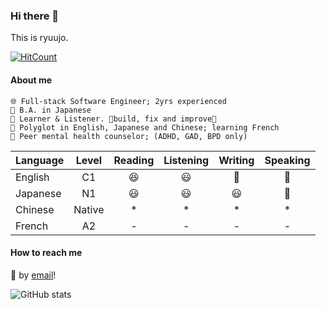 ### Hi there 👋

This is ryuujo.

[![HitCount](https://img.shields.io/endpoint?url=https%3A%2F%2Fhits.dwyl.com%2Fryuujo1573%2Fryuujo1573.svg%3Fstyle%3Dflat%26show%3Dunique&style=for-the-badge&logo=github&logoColor=white&logoWidth=20&label=REACHED&message=UV)](http://hits.dwyl.com/ryuujo1573/ryuujo1573)

#### About me

```
🌐 Full-stack Software Engineer; 2yrs experienced
📖 B.A. in Japanese
📅 Learner & Listener. 🔁build, fix and improve🔁
💬 Polyglot in English, Japanese and Chinese; learning French
🤔 Peer mental health counselor; (ADHD, GAD, BPD only)
```

 | Language | Level | Reading | Listening | Writing | Speaking |
 |:---------|:-------:|:--:|:--:|:--:|:--:|
 | English  | C1    | 😆 | 😃 | 🙂 | 🙂 |
 | Japanese | N1    | 😃 | 😃 | 😃 | 🙂 |
 | Chinese  | Native | * | * | * | * |  
 | French   | A2    | - | - | - | - |

#### How to reach me

📮 by [email](mailto:me@ryuujo.com)!

![GitHub stats](https://github-readme-stats.vercel.app/api?username=ryuujo1573)
